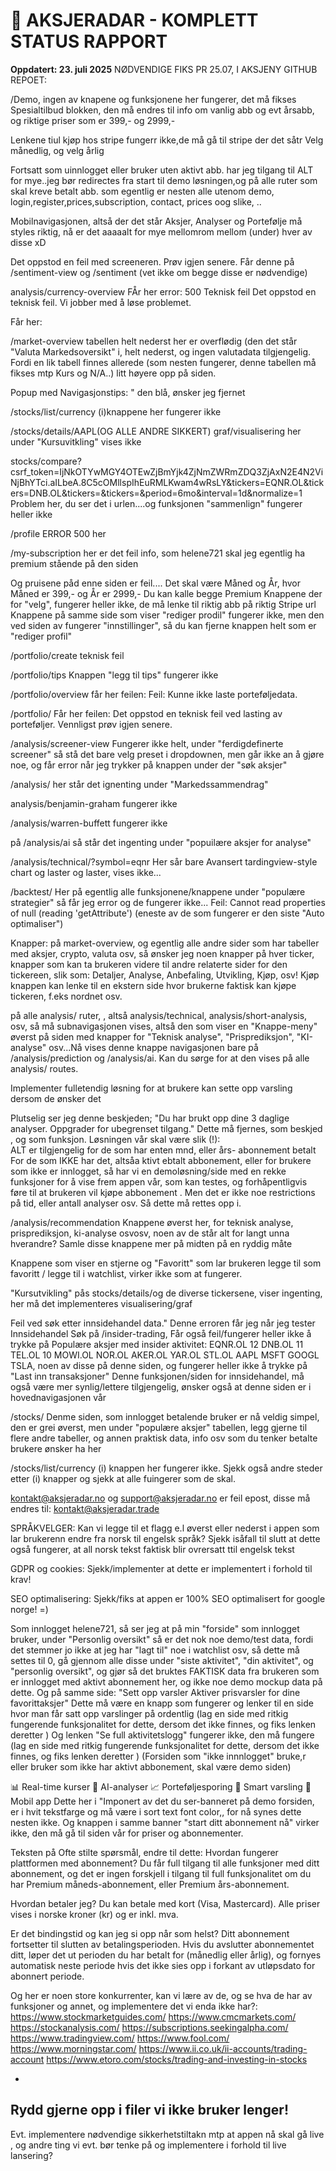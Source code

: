 # 🚀 AKSJERADAR - KOMPLETT STATUS RAPPORT
**Oppdatert: 23. juli 2025**
NØDVENDIGE FIKS PR 25.07, I AKSJENY GITHUB REPOET:

/Demo,  ingen av knapene og funksjonene her fungerer, det  må fikses 
Spesialtilbud blokken, den må endres til info om vanlig abb og evt årsabb, og riktige priser som er 399,- og 2999,-    

Lenkene tiul kjøp hos stripe fungerr ikke,de må gå til stripe der det såtr Velg månedlig, og velg årlig

Fortsatt som uinnlogget eller bruker uten aktivt abb. har jeg tilgang til ALT for mye..jeg bør redirectes fra start til demo løsningen,og på alle ruter som skal kreve betalt abb. som egentlig er nesten alle utenom demo, login,register,prices,subscription, contact, prices oog slike, ..

Mobilnavigasjonen, altså der det står Aksjer, Analyser og Portefølje må styles riktig, nå er det aaaaalt for mye mellomrom mellom (under) hver av disse xD 

Det oppstod en feil med screeneren. Prøv igjen senere.
Får denne på /sentiment-view    og  /sentiment  (vet ikke om begge disse er nødvendige)

analysis/currency-overview
FÅr her error:
500
Teknisk feil
Det oppstod en teknisk feil. Vi jobber med å løse problemet.

Får her: 

/market-overview
tabellen helt nederst her er overflødig (den det står "Valuta Markedsoversikt" i, helt nederst, og ingen valutadata tilgjengelig. Fordi en lik tabell finnes allerede (som nesten fungerer, denne tabellen må fikses mtp Kurs og N/A..)    litt høyere opp på siden.

Popup med Navigasjonstips:  "  den blå, ønsker jeg fjernet

/stocks/list/currency (i)knappene her fungerer ikke

/stocks/details/AAPL(OG ALLE ANDRE SIKKERT)
graf/visualisering her under "Kursuvitkling" vises ikke

stocks/compare?csrf_token=IjNkOTYwMGY4OTEwZjBmYjk4ZjNmZWRmZDQ3ZjAxN2E4N2ViNjBhYTci.aILbeA.8C5cOMllspIhEuRMLKwam4wRsLY&tickers=EQNR.OL&tickers=DNB.OL&tickers=&tickers=&period=6mo&interval=1d&normalize=1
Problem her, du ser det i urlen....og funksjonen "sammenlign" fungerer heller ikke

/profile ERROR 500 her

/my-subscription  her er det feil info, som helene721 skal jeg egentlig ha premium stående på den siden

Og pruisene påd enne siden er feil.... Det skal være Måned og År, hvor Måned er 399,- og År er 2999,-
Du kan kalle begge Premium
Knappene der for "velg", fungerer heller ikke, de må lenke til riktig abb på riktig Stripe url
Knappene på samme side som viser "rediger prodil" fungerer ikke, men den ved siden av fungerer "innstillinger", så du kan fjerne knappen helt som er "rediger profil" 

/portfolio/create
teknisk feil

/portfolio/tips
Knappen "legg til tips" fungerer ikke 

/portfolio/overview
får her feilen:  Feil: Kunne ikke laste porteføljedata.

/portfolio/
Får her feilen: Det oppstod en teknisk feil ved lasting av porteføljer. Vennligst prøv igjen senere.

/analysis/screener-view
Fungerer ikke helt, under "ferdigdefinerte screener" så stå  det bare velg preset i dropdownen, men går ikke an å gjøre noe, og får error når jeg trykker på knappen under der "søk aksjer"

/analysis/
her står det ignenting under "Markedssammendrag" 


analysis/benjamin-graham
  fungerer ikke

/analysis/warren-buffett
fungerer ikke

  på /analysis/ai  så står det ingenting under "popuilære aksjer for analyse"

/analysis/technical/?symbol=eqnr
Her sår bare Avansert tardingview-style chart og laster og laster, vises ikke...

/backtest/
Her på egentlig alle funksjonene/knappene under "populære strategier" så får jeg error og de fungerer ikke...
Feil: Cannot read properties of null (reading 'getAttribute')
(eneste av de som fungerer er den siste "Auto optimaliser")

Knapper: på market-overview, og egentlig alle andre sider som har tabeller med aksjer, crypto, valuta osv, så ønsker jeg noen knapper på hver ticker, knapper som kan ta brukeren videre til andre relaterte sider for den tickereen, slik som: Detaljer, Analyse, Anbefaling, Utvikling, Kjøp, osv! Kjøp knappen kan lenke til en ekstern side hvor brukerne faktisk kan kjøpe tickeren, f.eks nordnet osv. 

på alle analysis/ ruter, , altså analysis/technical, analysis/short-analysis, osv, så må subnavigasjonen
vises, altså den som viser en "Knappe-meny" øverst på siden med knapper for "Teknisk analyse", "Prisprediksjon", "KI-analyse" osv...Nå vises denne knappe navigasjonen bare på /analysis/prediction og /analysis/ai. Kan du sørge for at den vises på alle analysis/ routes. 

Implementer fulletendig løsning for at brukere kan sette opp varsling dersom de ønsker det

Plutselig ser jeg denne beskjeden;
"Du har brukt opp dine 3 daglige analyser. Oppgrader for ubegrenset tilgang."
Dette må fjernes, som beskjed , og som funksjon.
Løsningen vår skal være slik (!):  
ALT er tilgjengelig for de som har enten mnd, eller års- abonnement betalt
For de som IKKE har det, altsåa ktivt ebtalt abbonement, eller for brukere som ikke er innlogget, så har vi en demoløsning/side med en rekke funksjoner for å vise frem appen vår, som kan testes, og forhåpentligvis føre til at brukeren vil kjøpe abbonement .
Men det er ikke noe restrictions på tid, eller antall analyser osv.
Så dette må rettes opp i. 


/analysis/recommendation
Knappene øverst her, for teknisk analyse, prisprediksjon, ki-analyse osvosv, noen av de står alt for langt unna hverandre? Samle disse knappene mer på midten på en ryddig måte

Knappene som viser en stjerne og "Favoritt" som lar brukeren legge til som favoritt / legge til i watchlist, virker ikke som at fungerer. 


"Kursutvikling" pås stocks/details/og de diverse tickersene, viser ingenting, her må det implementeres visualisering/graf

Feil ved søk etter innsidehandel data." Denne erroren får jeg når jeg tester Innsidehandel Søk på /insider-trading, 
Får også feil/fungerer heller ikke å trykke på Populære aksjer med insider aktivitet:
EQNR.OL 12 DNB.OL 11 TEL.OL 10 MOWI.OL NOR.OL AKER.OL YAR.OL STL.OL AAPL MSFT GOOGL TSLA, noen av disse på denne siden, og fungerer heller ikke å trykke på "Last inn transaksjoner"
Denne funksjonen/siden for innsidehandel, må også være mer synlig/lettere tilgjengelig, ønsker også at denne siden er i hovednavigasjonen vår

/stocks/
Denme siden,  som innlogget betalende bruker er nå veldig simpel, den er grei øverst, men under "populære aksjer" tabellen, legg gjerne til flere andre tabeller, og annen praktisk data, info osv som du tenker betalte brukere ønsker ha her


/stocks/list/currency
(i) knappen her fungerer ikke. Sjekk også andre steder etter (i) knapper og sjekk at alle fuingerer som de skal.

kontakt@aksjeradar.no og support@aksjeradar.no er feil epost, disse må endres til: kontakt@aksjeradar.trade

SPRÅKVELGER: Kan vi legge til et flagg e.l øverst eller nederst i appen som lar brukerenn endre fra norsk til engelsk språk? Sjekk isåfall til slutt at dette også fungerer, at all norsk tekst faktisk blir ovrersatt ttil engelsk tekst 

GDPR og cookies: Sjekk/implementer at dette er implementert i forhold til krav!

SEO optimalisering: Sjekk/fiks at appen er 100% SEO optimalisert for google norge! =) 

Som innlogget helene721, så ser jeg at på min "forside" som innlogget bruker, under "Personlig oversikt" så er det nok noe demo/test data, fordi det stemmer jo ikke at jeg har "lagt til" noe i watchlist osv, så dette må settes til 0, gå gjennom alle disse under "siste aktivitet", "din aktivitet", og "personlig oversikt", og gjør så det bruktes FAKTISK data fra brukeren som er innlogget med aktivt abonnement her, og ikke noe demo mockup data på dette.
Og på samme side: "Sett opp varsler
Aktiver prisvarsler for dine favorittaksjer" Dette må være en knapp som fungerer og lenker til en side hvor man får satt opp varslinger på ordentlig  (lag en side med ritkig fungerende funksjonalitet for dette, dersom det ikke finnes, og fiks lenken deretter )
Og lenken "Se full aktivitetslogg" fungerer ikke, den må fungere (lag en side med ritkig fungerende funksjonalitet for dette, dersom det ikke finnes, og fiks lenken deretter )
(Forsiden som "ikke innnlogget" bruke,r eller bruker som ikke har aktivt abbonement,  skal være demo siden)


📊 Real-time kurser
🤖 AI-analyser
📈 Porteføljesporing
🔔 Smart varsling
📱 Mobil app
Dette her i "Imponert av det du ser-banneret på demo forsiden, er i hvit tekstfarge og må være i sort text font color,, for nå synes dette nesten ikke. Og knappen i samme banner "start ditt abonnement nå" virker ikke, den må gå til siden vår for priser og abonnementer.


Teksten på 
Ofte stilte spørsmål, endre til dette:
Hvordan fungerer plattformen med abonnement?
Du får full tilgang til alle funksjoner med ditt abonnement, og det er ingen forskjell
i tilgang til full funksjonalitet om du har Premium måneds-abonnement, eller Premium års-abonnement. 

Hvordan betaler jeg?
Du kan betale med kort (Visa, Mastercard). Alle priser vises i norske kroner (kr) og er inkl. mva.

Er det bindingstid og kan jeg si opp når som helst?
Ditt abonnement fortsetter til slutten av betalingsperioden. Hvis du avslutter abonnementet ditt, løper det ut perioden du har betalt for (månedlig eller årlig), og fornyes automatisk neste periode hvis det ikke sies opp i forkant av utløpsdato for abonnert periode.


Og her er noen store konkurrenter, kan vi lære av de, og se hva de har av funksjoner og annet, og implementere 
det vi enda ikke har?:
https://www.stockmarketguides.com/
https://www.cmcmarkets.com/
https://stockanalysis.com/
https://subscriptions.seekingalpha.com/
https://www.tradingview.com/
https://www.fool.com/
https://www.morningstar.com/
https://www.ii.co.uk/ii-accounts/trading-account
https://www.etoro.com/stocks/trading-and-investing-in-stocks


- 
Rydd gjerne opp i filer vi ikke bruker lenger! 
-
Evt. implementere nødvendige sikkerhetstiltakn mtp at appen nå skal gå live , og andre ting vi evt. bør tenke på og implementere i forhold til live lansering?